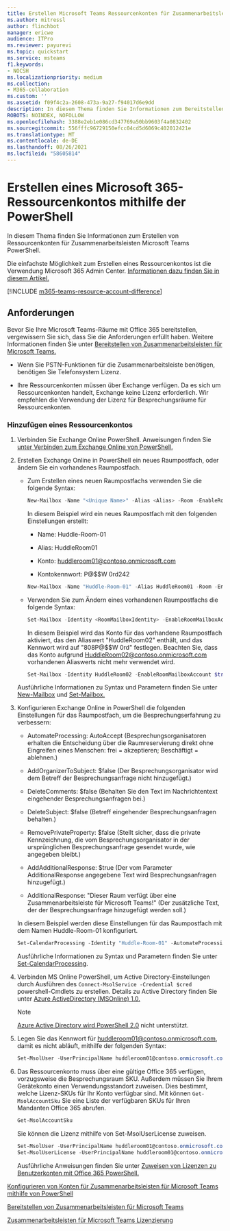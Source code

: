 ```yaml
---
title: Erstellen Microsoft Teams Ressourcenkonten für Zusammenarbeitsleisten für Microsoft Teams mithilfe von PowerShell
ms.author: mitressl
author: flinchbot
manager: ericwe
audience: ITPro
ms.reviewer: payurevi
ms.topic: quickstart
ms.service: msteams
f1.keywords:
- NOCSH
ms.localizationpriority: medium
ms.collection:
- M365-collaboration
ms.custom: ''
ms.assetid: f09f4c2a-2608-473a-9a27-f94017d6e9dd
description: In diesem Thema finden Sie Informationen zum Bereitstellen von Zusammenarbeitsleisten für Microsoft Teams.
ROBOTS: NOINDEX, NOFOLLOW
ms.openlocfilehash: 3388e2eb1e086cd347769a50bb9603f4a0832402
ms.sourcegitcommit: 556fffc96729150efcc04cd5d6069c402012421e
ms.translationtype: MT
ms.contentlocale: de-DE
ms.lasthandoff: 08/26/2021
ms.locfileid: "58605814"
---
```

# <a name="create-a-microsoft-365-resource-account-using-the-powershell"></a>Erstellen eines Microsoft 365-Ressourcenkontos mithilfe der PowerShell

In diesem Thema finden Sie Informationen zum Erstellen von Ressourcenkonten für Zusammenarbeitsleisten Microsoft Teams PowerShell.

Die einfachste Möglichkeit zum Erstellen eines Ressourcenkontos ist die Verwendung Microsoft 365 Admin Center. [Informationen dazu finden Sie in diesem Artikel.](resource-account-ui.md)

[!INCLUDE [m365-teams-resource-account-difference](../includes/m365-teams-resource-account-difference.md)]

## <a name="requirements"></a>Anforderungen

Bevor Sie Ihre Microsoft Teams-Räume mit Office 365 bereitstellen, vergewissern Sie sich, dass Sie die Anforderungen erfüllt haben. Weitere Informationen finden Sie unter [Bereitstellen von Zusammenarbeitsleisten für Microsoft Teams.](collab-bar-deploy.md)

- Wenn Sie PSTN-Funktionen für die Zusammenarbeitsleiste benötigen, benötigen Sie Telefonsystem Lizenz.

- Ihre Ressourcenkonten müssen über Exchange verfügen. Da es sich um Ressourcenkonten handelt, Exchange keine Lizenz erforderlich. Wir empfehlen die Verwendung der Lizenz für Besprechungsräume für Ressourcenkonten.


### <a name="add-a-resource-account"></a>Hinzufügen eines Ressourcenkontos

1. Verbinden Sie Exchange Online PowerShell. Anweisungen finden Sie [unter Verbinden zum Exchange Online von PowerShell.](/powershell/exchange/exchange-online/exchange-online-powershell-v2/exchange-online-powershell-v2?view=exchange-ps#install-and-maintain-the-exchange-online-powershell-v2-module)

2. Erstellen Exchange Online in PowerShell ein neues Raumpostfach, oder ändern Sie ein vorhandenes Raumpostfach.

   - Zum Erstellen eines neuen Raumpostfachs verwenden Sie die folgende Syntax:

     ``` PowerShell
     New-Mailbox -Name "<Unique Name>" -Alias <Alias> -Room -EnableRoomMailboxAccount $true -MicrosoftOnlineServicesID <Account> -RoomMailboxPassword (ConvertTo-SecureString -String '<Password>' -AsPlainText -Force)
     ```

     In diesem Beispiel wird ein neues Raumpostfach mit den folgenden Einstellungen erstellt:

     - Name: Huddle-Room-01

     - Alias: HuddleRoom01

     - Konto: huddleroom01@contoso.onmicrosoft.com

     - Kontokennwort: P@$$W 0rd242

     ``` PowerShell
     New-Mailbox -Name "Huddle-Room-01" -Alias HuddleRoom01 -Room -EnableRoomMailboxAccount $true -MicrosoftOnlineServicesID HuddleRoom01@contoso.onmicrosoft.com -RoomMailboxPassword (ConvertTo-SecureString -String 'P@$$W0rd242' -AsPlainText -Force)
     ```

   - Verwenden Sie zum Ändern eines vorhandenen Raumpostfachs die folgende Syntax:

     ``` PowerShell
     Set-Mailbox -Identity <RoomMailboxIdentity> -EnableRoomMailboxAccount $true -RoomMailboxPassword (ConvertTo-SecureString -String '<Password>' -AsPlainText -Force)
     ```

     In diesem Beispiel wird das Konto für das vorhandene Raumpostfach aktiviert, das den Aliaswert "HuddleRoom02" enthält, und das Kennwort wird auf "808P@$$W 0rd" festlegen. Beachten Sie, dass das Konto aufgrund HuddleRoom02@contoso.onmicrosoft.com vorhandenen Aliaswerts nicht mehr verwendet wird.

     ``` PowerShell
     Set-Mailbox -Identity HuddleRoom02 -EnableRoomMailboxAccount $true -RoomMailboxPassword (ConvertTo-SecureString -String '808P@$$W0rd' -AsPlainText -Force)
     ```

   Ausführliche Informationen zu Syntax und Parametern finden Sie unter [New-Mailbox](/powershell/module/exchange/mailboxes/new-mailbox) und [Set-Mailbox.](/powershell/module/exchange/mailboxes/set-mailbox)


3. Konfigurieren Exchange Online in PowerShell die folgenden Einstellungen für das Raumpostfach, um die Besprechungserfahrung zu verbessern:

   - AutomateProcessing: AutoAccept (Besprechungsorganisatoren erhalten die Entscheidung über die Raumreservierung direkt ohne Eingreifen eines Menschen: frei = akzeptieren; Beschäftigt = ablehnen.)

   - AddOrganizerToSubject: $false (Der Besprechungsorganisator wird dem Betreff der Besprechungsanfrage nicht hinzugefügt.)

   - DeleteComments: $false (Behalten Sie den Text im Nachrichtentext eingehender Besprechungsanfragen bei.)

   - DeleteSubject: $false (Betreff eingehender Besprechungsanfragen behalten.)

   - RemovePrivateProperty: $false (Stellt sicher, dass die private Kennzeichnung, die vom Besprechungsorganisator in der ursprünglichen Besprechungsanfrage gesendet wurde, wie angegeben bleibt.)

   - AddAdditionalResponse: $true (Der vom Parameter AdditionalResponse angegebene Text wird Besprechungsanfragen hinzugefügt.)

   - AdditionalResponse: "Dieser Raum verfügt über eine Zusammenarbeitsleiste für Microsoft Teams!" (Der zusätzliche Text, der der Besprechungsanfrage hinzugefügt werden soll.)

   In diesem Beispiel werden diese Einstellungen für das Raumpostfach mit dem Namen Huddle-Room-01 konfiguriert.

   ``` PowerShell
   Set-CalendarProcessing -Identity "Huddle-Room-01" -AutomateProcessing AutoAccept -AddOrganizerToSubject $false -DeleteComments $false -DeleteSubject $false -RemovePrivateProperty $false -AddAdditionalResponse $true -AdditionalResponse "This room has a collaboration bar for Microsoft Teams!"
   ```

   Ausführliche Informationen zu Syntax und Parametern finden Sie unter [Set-CalendarProcessing](/powershell/module/exchange/mailboxes/set-calendarprocessing).

4. Verbinden MS Online PowerShell, um Active Directory-Einstellungen durch Ausführen des `Connect-MsolService -Credential $cred` powershell-Cmdlets zu erstellen.   Details zu Active Directory finden Sie unter [Azure ActiveDirectory (MSOnline) 1.0.](/powershell/azure/active-directory/overview?view=azureadps-1.0) 

   > [!NOTE]
   > [Azure Active Directory wird PowerShell 2.0](/powershell/azure/active-directory/overview?view=azureadps-2.0) nicht unterstützt. 

5. Legen Sie das Kennwort für huddleroom01@contoso.onmicrosoft.com, damit es nicht abläuft, mithilfe der folgenden Syntax:

      ``` Powershell
      Set-MsolUser -UserPrincipalName huddleroom01@contoso.onmicrosoft.com -PasswordNeverExpires $true
      ```
    
6. Das Ressourcenkonto muss über eine gültige Office 365 verfügen, vorzugsweise die Besprechungsraum SKU. Außerdem müssen Sie Ihrem Gerätekonto einen Verwendungsstandort zuweisen. Dies bestimmt, welche Lizenz-SKUs für Ihr Konto verfügbar sind. Mit können `Get-MsolAccountSku` Sie eine Liste der verfügbaren SKUs für Ihren Mandanten Office 365 abrufen.

      ``` Powershell
      Get-MsolAccountSku
      ```
    
    Sie können die Lizenz mithilfe von Set-MsolUserLicense zuweisen. 

      ``` Powershell
      Set-MsolUser -UserPrincipalName huddleroom01@contoso.onmicrosoft.com -UsageLocation "US"
      Set-MsolUserLicense -UserPrincipalName huddleroom01@contoso.onmicrosoft.com -AddLicenses contoso:meeting_room
      ```
   Ausführliche Anweisungen finden Sie unter [Zuweisen von Lizenzen zu Benutzerkonten mit Office 365 PowerShell.](/office365/enterprise/powershell/assign-licenses-to-user-accounts-with-office-365-powershell#use-the-microsoft-azure-active-directory-module-for-windows-powershell)




[Konfigurieren von Konten für Zusammenarbeitsleisten für Microsoft Teams mithilfe von PowerShell](resource-account-ps.md)

[Bereitstellen von Zusammenarbeitsleisten für Microsoft Teams](collab-bar-deploy.md)

[Zusammenarbeitsleisten für Microsoft Teams Lizenzierung](../rooms/rooms-licensing.md)